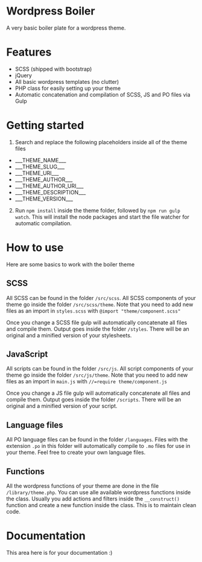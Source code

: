 # Wordpress Boiler

A very basic boiler plate for a wordpress theme.

# Features

- SCSS (shipped with bootstrap)
- jQuery
- All basic wordpress templates (no clutter)
- PHP class for easily setting up your theme
- Automatic concatenation and compilation of SCSS, JS and PO files via Gulp

# Getting started

1. Search and replace the following placeholders inside all of the theme files

- \_\_\_THEME_NAME\_\_\_
- \_\_\_THEME_SLUG\_\_\_
- \_\_\_THEME_URI\_\_\_
- \_\_\_THEME_AUTHOR\_\_\_
- \_\_\_THEME_AUTHOR_URI\_\_\_
- \_\_\_THEME_DESCRIPTION\_\_\_
- \_\_\_THEME_VERSION\_\_\_

2. Run ``npm install`` inside the theme folder, followed by ``npm run gulp watch``. This will install the node packages and start the file watcher for automatic compilation.

# How to use
Here are some basics to work with the boiler theme

## SCSS
All SCSS can be found in the folder ``/src/scss``. All SCSS components of your theme go inside the folder ``/src/scss/theme``. Note that you need to add new files as an import in ``styles.scss`` with ``@import "theme/component.scss"``

Once you change a SCSS file gulp will automatically concatenate all files and compile them. Output goes inside the folder ``/styles``. There will be an original and a minified version of your stylesheets.

## JavaScript
All scripts can be found in the folder ``/src/js``. All script components of your theme go inside the folder ``/src/js/theme``. Note that you need to add new files as an import in ``main.js`` with ``//=require theme/component.js``

Once you change a JS file gulp will automatically concatenate all files and compile them. Output goes inside the folder ``/scripts``. There will be an original and a minified version of your script.

## Language files
All PO language files can be found in the folder ``/languages``. Files with the extension ``.po`` in this folder will automatically compile to ``.mo`` files for use in your theme. Feel free to create your own language files.

## Functions
All the wordpress functions of your theme are done in the file ``/library/theme.php``. You can use alle available wordpress functions inside the class. Usually you add actions and filters inside the ``__construct()`` function and create a new function inside the class. This is to maintain clean code.

# Documentation

This area here is for your documentation :)